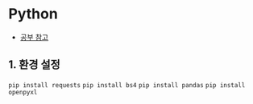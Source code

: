# Python
- [공부 참고](https://www.youtube.com/watch?v=Uf21RUo3KNc&list=WL&index=13)

## 1. 환경 설정
`pip install requests`
`pip install bs4`
`pip install pandas`
`pip install openpyxl`
